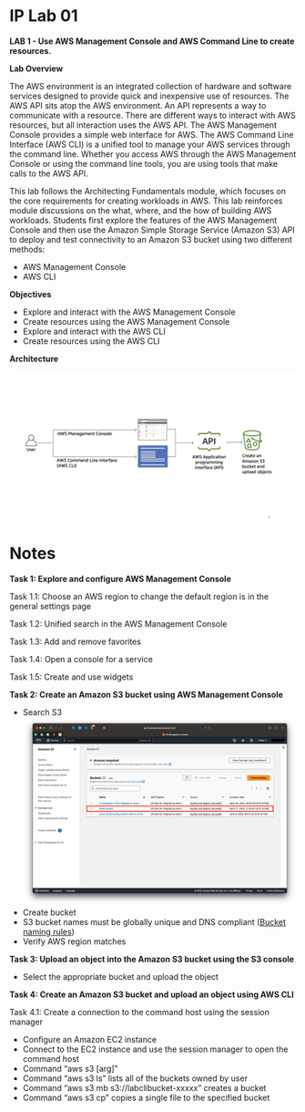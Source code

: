 # IP Lab 01

**LAB 1 - Use AWS Management Console and AWS Command Line to create resources.**

**Lab Overview**

The AWS environment is an integrated collection of hardware and software services designed to provide quick and inexpensive use of resources. The AWS API sits atop the AWS environment. An API represents a way to communicate with a resource. There are different ways to interact with AWS resources, but all interaction uses the AWS API. The AWS Management Console provides a simple web interface for AWS. The AWS Command Line Interface (AWS CLI) is a unified tool to manage your AWS services through the command line. Whether you access AWS through the AWS Management Console or using the command line tools, you are using tools that make calls to the AWS API.

This lab follows the Architecting Fundamentals module, which focuses on the core requirements for creating workloads in AWS. This lab reinforces module discussions on the what, where, and the how of building AWS workloads. Students first explore the features of the AWS Management Console and then use the Amazon Simple Storage Service (Amazon S3) API to deploy and test connectivity to an Amazon S3 bucket using two different methods:

- AWS Management Console
- AWS CLI

**Objectives**

- Explore and interact with the AWS Management Console
- Create resources using the AWS Management Console
- Explore and interact with the AWS CLI
- Create resources using the AWS CLI

**Architecture**

![picture](https://github.com/dani3lng/project-aws/blob/main/iplab-01/images/lab-01.png)

# Notes

**Task 1: Explore and configure AWS Management Console**

Task 1.1: Choose an AWS region to change the default region is in the general settings page

Task 1.2: Unified search in the AWS Management Console

Task 1.3: Add and remove favorites

Task 1.4: Open a console for a service

Task 1.5: Create and use widgets

**Task 2: Create an Amazon S3 bucket using AWS Management Console**
- Search S3
![picture](https://github.com/dani3lng/project-aws/blob/main/iplab-01/images/lab-03.png)
- Create bucket
- S3 bucket names must be globally unique and DNS compliant ([Bucket naming rules](https://docs.aws.amazon.com/AmazonS3/latest/userguide/bucketnamingrules.html))
- Verify AWS region matches

**Task 3: Upload an object into the Amazon S3 bucket using the S3 console**
- Select the appropriate bucket and upload the object

**Task 4: Create an Amazon S3 bucket and upload an object using AWS CLI**

Task 4.1: Create a connection to the command host using the session manager
- Configure an Amazon EC2 instance
- Connect to the EC2 instance and use the session manager to open the command host
- Command “aws s3 [arg]”
- Command “aws s3 ls” lists all of the buckets owned by user
- Command “aws s3 mb s3://labclibucket-xxxxx” creates a bucket
- Command “aws s3 cp” copies a single file to the specified bucket
